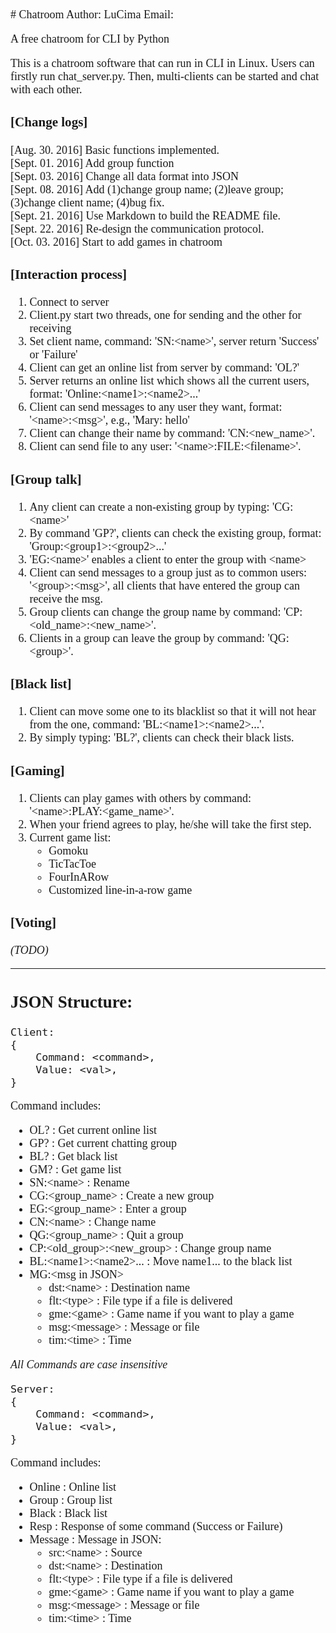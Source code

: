 <font face="Corbel" size=4>
# Chatroom   
Author: LuCima   
Email:  <houlu@lucima.cn>  

A free chatroom for CLI by Python

This is a chatroom software that can run in CLI in Linux. Users can firstly run chat\_server.py. Then, multi-clients can be started and chat with each other. 

### [Change logs]  

[Aug.  30. 2016] Basic functions implemented.  
[Sept. 01. 2016] Add group function  
[Sept. 03. 2016] Change all data format into JSON  
[Sept. 08. 2016] Add (1)change group name; (2)leave group; (3)change client name; (4)bug fix.  
[Sept. 21. 2016] Use Markdown to build the README file.  
[Sept. 22. 2016] Re-design the communication protocol.  
[Oct.  03. 2016] Start to add games in chatroom

### [Interaction process]  

1. Connect to server
2. Client.py start two threads, one for sending and the other for receiving
3. Set client name, command: 'SN:\<name\>', server return 'Success' or 'Failure'
4. Client can get an online list from server by command: 'OL?'
5. Server returns an online list which shows all the current users, format: 'Online:\<name1\>:\<name2\>...'
6. Client can send messages to any user they want, format: '\<name\>:\<msg\>', e.g., 'Mary: hello'
7. Client can change their name by command: 'CN:\<new\_name\>'. 
8. Client can send file to any user: '\<name\>:FILE:\<filename\>'. 

### [Group talk]

1. Any client can create a non-existing group by typing: 'CG:\<name\>'
2. By command 'GP?', clients can check the existing group, format: 'Group:\<group1\>:\<group2\>...'
3. 'EG:\<name\>' enables a client to enter the group with \<name>
4. Client can send messages to a group just as to common users: '\<group\>:\<msg\>', all clients that have entered the group can receive the msg. 
5. Group clients can change the group name by command: 'CP:\<old\_name\>:\<new\_name\>'.
6. Clients in a group can leave the group by command: 'QG:\<group\>'.

### [Black list]

1. Client can move some one to its blacklist so that it will not hear from the one, command: 'BL:\<name1\>:\<name2\>...'.
2. By simply typing: 'BL?', clients can check their black lists.  

### [Gaming]

1. Clients can play games with others by command: '\<name\>:PLAY:\<game_name\>'.
2. When your friend agrees to play, he/she will take the first step.
3. Current game list:
    - Gomoku
    - TicTacToe
    - FourInARow
    - Customized line-in-a-row game

### [Voting]

_(TODO)_

--- 

## JSON Structure:
```
Client:
{  
    Command: <command>,  
    Value: <val>,  
}  
```
Command includes:    
+	OL?                         	    : Get current online list  
+	GP?                         		: Get current chatting group  
+	BL?                         		: Get black list    
+   GM?                                 : Get game list
+   SN:\<name\>                         : Rename  
+	CG:\<group\_name\>                  : Create a new group  
+	EG:\<group\_name\>                  : Enter a group  
+	CN:\<name\>                  		: Change name  
+	QG:\<group\_name\>                  : Quit a group  
+	CP:\<old\_group\>:\<new\_group\>    : Change group name  
+	BL:\<name1\>:\<name2\>...           : Move name1... to the black list  
+   MG:\<msg in JSON\>     
    -   dst:\<name\>    : Destination name   
    -   flt:\<type\>    : File type if a file is delivered  
    -   gme:\<game\>    : Game name if you want to play a game
    -   msg:\<message\> : Message or file   
    -   tim:\<time\>    : Time  

_All Commands are case insensitive_  
```
Server:
{  
    Command: <command>,  
    Value: <val>,  
}  
```
Command includes:  
+	Online      : Online list    
+	Group       : Group list  
+   Black       : Black list
+	Resp        : Response of some command (Success or Failure)  
+	Message     : Message in JSON:  
    -   src:\<name\>    : Source  
    -   dst:\<name\>    : Destination  
    -   flt:\<type\>    : File type if a file is delivered  
    -   gme:\<game\>    : Game name if you want to play a game
    -   msg:\<message\> : Message or file  
    -   tim:\<time\>    : Time

</font>
